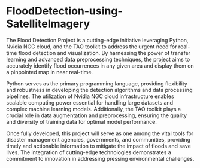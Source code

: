 # FloodDetection-using-SatelliteImagery
The Flood Detection Project is a cutting-edge initiative leveraging Python, Nvidia NGC cloud, and the TAO toolkit to address the urgent need for real-time flood detection and visualization. By harnessing the power of transfer learning and advanced data preprocessing techniques, the project aims to accurately identify flood occurrences in any given area and display them on a pinpointed map in near real-time.

Python serves as the primary programming language, providing flexibility and robustness in developing the detection algorithms and data processing pipelines. The utilization of Nvidia NGC cloud infrastructure enables scalable computing power essential for handling large datasets and complex machine learning models. Additionally, the TAO toolkit plays a crucial role in data augmentation and preprocessing, ensuring the quality and diversity of training data for optimal model performance.

Once fully developed, this project will serve as one among the vital tools for disaster management agencies, governments, and communities, providing timely and actionable information to mitigate the impact of floods and save lives. The integration of cutting-edge technologies demonstrates a commitment to innovation in addressing pressing environmental challenges.
